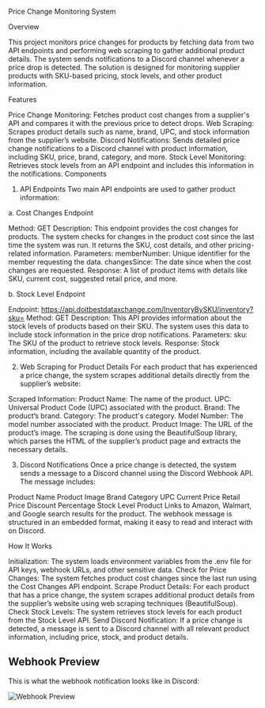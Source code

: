 Price Change Monitoring System

Overview

This project monitors price changes for products by fetching data from two API endpoints and performing web scraping to gather additional product details. The system sends notifications to a Discord channel whenever a price drop is detected. The solution is designed for monitoring supplier products with SKU-based pricing, stock levels, and other product information.

Features

Price Change Monitoring: Fetches product cost changes from a supplier's API and compares it with the previous price to detect drops.
Web Scraping: Scrapes product details such as name, brand, UPC, and stock information from the supplier’s website.
Discord Notifications: Sends detailed price change notifications to a Discord channel with product information, including SKU, price, brand, category, and more.
Stock Level Monitoring: Retrieves stock levels from an API endpoint and includes this information in the notifications.
Components

1. API Endpoints
Two main API endpoints are used to gather product information:

a. Cost Changes Endpoint

Method: GET
Description: This endpoint provides the cost changes for products. The system checks for changes in the product cost since the last time the system was run. It returns the SKU, cost details, and other pricing-related information.
Parameters:
memberNumber: Unique identifier for the member requesting the data.
changesSince: The date since when the cost changes are requested.
Response: A list of product items with details like SKU, current cost, suggested retail price, and more.

b. Stock Level Endpoint

Endpoint: https://api.doitbestdataxchange.com/InventoryBySKU/inventory?sku=
Method: GET
Description: This API provides information about the stock levels of products based on their SKU. The system uses this data to include stock information in the price drop notifications.
Parameters:
sku: The SKU of the product to retrieve stock levels.
Response: Stock information, including the available quantity of the product.

2. Web Scraping for Product Details
For each product that has experienced a price change, the system scrapes additional details directly from the supplier’s website:

Scraped Information:
Product Name: The name of the product.
UPC: Universal Product Code (UPC) associated with the product.
Brand: The product’s brand.
Category: The product's category.
Model Number: The model number associated with the product.
Product Image: The URL of the product’s image.
The scraping is done using the BeautifulSoup library, which parses the HTML of the supplier’s product page and extracts the necessary details.

3. Discord Notifications
Once a price change is detected, the system sends a message to a Discord channel using the Discord Webhook API. The message includes:

Product Name
Product Image
Brand
Category
UPC
Current Price
Retail Price
Discount Percentage
Stock Level
Product Links to Amazon, Walmart, and Google search results for the product.
The webhook message is structured in an embedded format, making it easy to read and interact with on Discord.

How It Works

Initialization: The system loads environment variables from the .env file for API keys, webhook URLs, and other sensitive data.
Check for Price Changes: The system fetches product cost changes since the last run using the Cost Changes API endpoint.
Scrape Product Details: For each product that has a price change, the system scrapes additional product details from the supplier’s website using web scraping techniques (BeautifulSoup).
Check Stock Levels: The system retrieves stock levels for each product from the Stock Level API.
Send Discord Notification: If a price change is detected, a message is sent to a Discord channel with all relevant product information, including price, stock, and product details.

## Webhook Preview


This is what the webhook notification looks like in Discord:

![Webhook Preview](https://github.com/user-attachments/assets/90cef7ff-f761-4cbd-ba74-39baa22fef1e)


